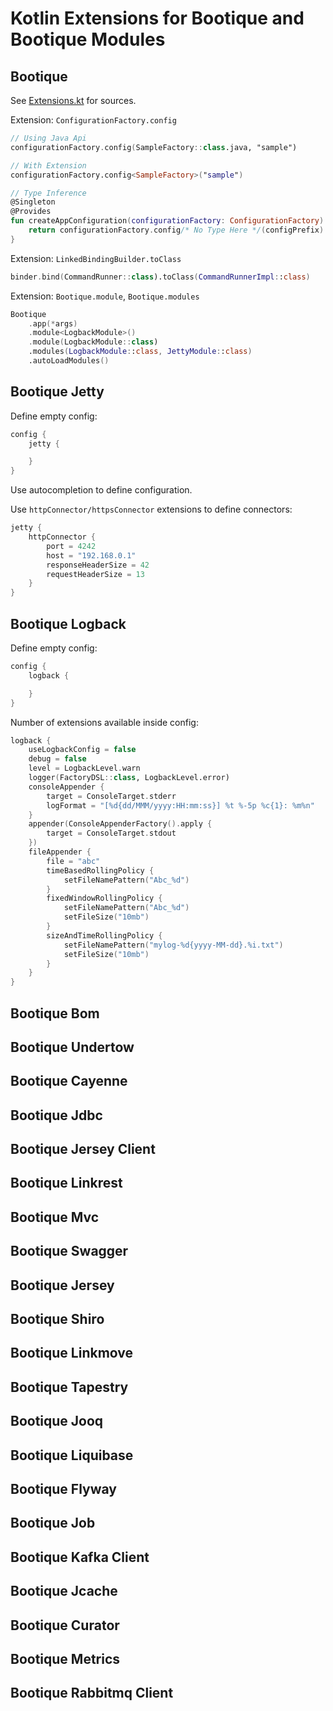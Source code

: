 # Kotlin Extensions for Bootique and Bootique Modules

## Bootique

See [Extensions.kt](https://github.com/bootique/bootique-kotlin/blob/master/bootique-kotlin/src/main/java/io/bootique/kotlin/Extensions.kt) for sources.

Extension: `ConfigurationFactory.config`

```kotlin
// Using Java Api
configurationFactory.config(SampleFactory::class.java, "sample")

// With Extension
configurationFactory.config<SampleFactory>("sample")

// Type Inference
@Singleton
@Provides
fun createAppConfiguration(configurationFactory: ConfigurationFactory): SampleFactory {
    return configurationFactory.config/* No Type Here */(configPrefix)
}
```

Extension: `LinkedBindingBuilder.toClass`

```kotlin
binder.bind(CommandRunner::class).toClass(CommandRunnerImpl::class)
```

Extension: `Bootique.module`, `Bootique.modules`

```kotlin
Bootique
    .app(*args)
    .module<LogbackModule>()
    .module(LogbackModule::class)
    .modules(LogbackModule::class, JettyModule::class)
    .autoLoadModules()
```

## Bootique Jetty

Define empty config:

```kotlin
config {
    jetty {

    }
}
```

Use autocompletion to define configuration.

Use `httpConnector/httpsConnector` extensions to define connectors:

```kotlin
jetty {
    httpConnector {
        port = 4242
        host = "192.168.0.1"
        responseHeaderSize = 42
        requestHeaderSize = 13
    }
}
```

## Bootique Logback

Define empty config:

```kotlin
config {
    logback {

    }
}
```

Number of extensions available inside config:

```kotlin
logback {
    useLogbackConfig = false
    debug = false
    level = LogbackLevel.warn
    logger(FactoryDSL::class, LogbackLevel.error)
    consoleAppender {
        target = ConsoleTarget.stderr
        logFormat = "[%d{dd/MMM/yyyy:HH:mm:ss}] %t %-5p %c{1}: %m%n"
    }
    appender(ConsoleAppenderFactory().apply {
        target = ConsoleTarget.stdout
    })
    fileAppender {
        file = "abc"
        timeBasedRollingPolicy {
            setFileNamePattern("Abc_%d")
        }
        fixedWindowRollingPolicy {
            setFileNamePattern("Abc_%d")
            setFileSize("10mb")
        }
        sizeAndTimeRollingPolicy {
            setFileNamePattern("mylog-%d{yyyy-MM-dd}.%i.txt")
            setFileSize("10mb")
        }
    }
}
```

## Bootique Bom

<!-- TODO -->

## Bootique Undertow

<!-- TODO -->

## Bootique Cayenne

<!-- TODO -->

## Bootique Jdbc

<!-- TODO -->

## Bootique Jersey Client

<!-- TODO -->

## Bootique Linkrest

<!-- TODO -->

## Bootique Mvc

<!-- TODO -->

## Bootique Swagger

<!-- TODO -->

## Bootique Jersey

<!-- TODO -->

## Bootique Shiro

<!-- TODO -->

## Bootique Linkmove

<!-- TODO -->

## Bootique Tapestry

<!-- TODO -->

## Bootique Jooq

<!-- TODO -->

## Bootique Liquibase

<!-- TODO -->

## Bootique Flyway

<!-- TODO -->

## Bootique Job

<!-- TODO -->

## Bootique Kafka Client

<!-- TODO -->

## Bootique Jcache

<!-- TODO -->

## Bootique Curator

<!-- TODO -->

## Bootique Metrics

<!-- TODO -->

## Bootique Rabbitmq Client

<!-- TODO -->

